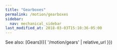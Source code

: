 ```yaml
---
title: "Gearboxes"
permalink: /motion/gearboxes
sidebar:
  nav: mechanical_sidebar
last_modified_at: 2018-03-03T15:10:36-05:00
---
```


See also: [Gears]({{ '/motion/gears' | relative_url }})
